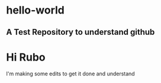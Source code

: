 # hello-world
## A Test Repository to understand github


Hi Rubo 
======
I'm making some edits to get it done and understand

